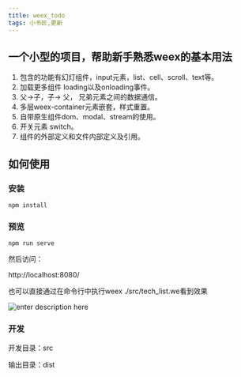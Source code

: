 ```yaml
---
title: weex_todo
tags: 小书匠,更新
---
```


## 一个小型的项目，帮助新手熟悉weex的基本用法

1. 包含的功能有幻灯组件，input元素，list、cell、scroll、text等。
2. 加载更多组件 loading以及onloading事件。
3. 父->子，子-> 父， 兄弟元素之间的数据通信。
4. 多层weex-container元素嵌套，样式重置。
5. 自带原生组件dom、modal、stream的使用。
6. 开关元素 switch。
7. 组件的外部定义和文件内部定义及引用。

## 如何使用

### 安装
`npm install`

### 预览

`npm run serve`

然后访问：

http://localhost:8080/

也可以直接通过在命令行中执行weex ./src/tech_list.we看到效果

![enter description here][1]

### 开发

开发目录：src

输出目录：dist


  [1]: ./images/888.png "888.png"